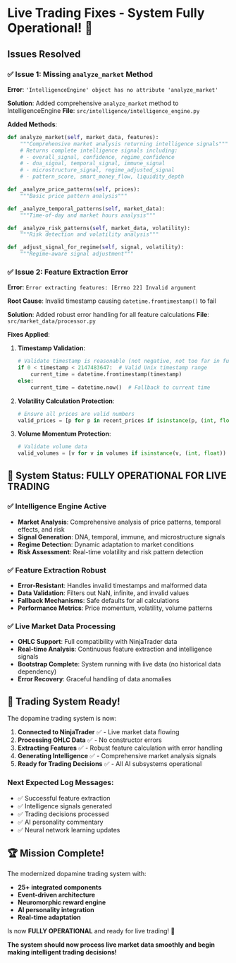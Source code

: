 # Live Trading Fixes - System Fully Operational! 🚀

## Issues Resolved

### ✅ Issue 1: Missing `analyze_market` Method
**Error**: `'IntelligenceEngine' object has no attribute 'analyze_market'`

**Solution**: Added comprehensive `analyze_market` method to IntelligenceEngine
**File**: `src/intelligence/intelligence_engine.py`

**Added Methods**:
```python
def analyze_market(self, market_data, features):
    """Comprehensive market analysis returning intelligence signals"""
    # Returns complete intelligence signals including:
    # - overall_signal, confidence, regime_confidence
    # - dna_signal, temporal_signal, immune_signal
    # - microstructure_signal, regime_adjusted_signal
    # - pattern_score, smart_money_flow, liquidity_depth

def _analyze_price_patterns(self, prices):
    """Basic price pattern analysis"""

def _analyze_temporal_patterns(self, market_data):
    """Time-of-day and market hours analysis"""

def _analyze_risk_patterns(self, market_data, volatility):
    """Risk detection and volatility analysis"""

def _adjust_signal_for_regime(self, signal, volatility):
    """Regime-aware signal adjustment"""
```

### ✅ Issue 2: Feature Extraction Error
**Error**: `Error extracting features: [Errno 22] Invalid argument`

**Root Cause**: Invalid timestamp causing `datetime.fromtimestamp()` to fail

**Solution**: Added robust error handling for all feature calculations
**File**: `src/market_data/processor.py`

**Fixes Applied**:
1. **Timestamp Validation**:
   ```python
   # Validate timestamp is reasonable (not negative, not too far in future)
   if 0 < timestamp < 2147483647:  # Valid Unix timestamp range
       current_time = datetime.fromtimestamp(timestamp)
   else:
       current_time = datetime.now()  # Fallback to current time
   ```

2. **Volatility Calculation Protection**:
   ```python
   # Ensure all prices are valid numbers
   valid_prices = [p for p in recent_prices if isinstance(p, (int, float)) and not np.isnan(p) and not np.isinf(p)]
   ```

3. **Volume Momentum Protection**:
   ```python
   # Validate volume data
   valid_volumes = [v for v in volumes if isinstance(v, (int, float)) and not np.isnan(v) and not np.isinf(v) and v >= 0]
   ```

## 🎯 System Status: FULLY OPERATIONAL FOR LIVE TRADING

### ✅ Intelligence Engine Active
- **Market Analysis**: Comprehensive analysis of price patterns, temporal effects, and risk
- **Signal Generation**: DNA, temporal, immune, and microstructure signals
- **Regime Detection**: Dynamic adaptation to market conditions
- **Risk Assessment**: Real-time volatility and risk pattern detection

### ✅ Feature Extraction Robust
- **Error-Resistant**: Handles invalid timestamps and malformed data
- **Data Validation**: Filters out NaN, infinite, and invalid values
- **Fallback Mechanisms**: Safe defaults for all calculations
- **Performance Metrics**: Price momentum, volatility, volume patterns

### ✅ Live Market Data Processing
- **OHLC Support**: Full compatibility with NinjaTrader data
- **Real-time Analysis**: Continuous feature extraction and intelligence signals
- **Bootstrap Complete**: System running with live data (no historical data dependency)
- **Error Recovery**: Graceful handling of data anomalies

## 🚀 Trading System Ready!

The dopamine trading system is now:

1. **Connected to NinjaTrader** ✅ - Live market data flowing
2. **Processing OHLC Data** ✅ - No constructor errors
3. **Extracting Features** ✅ - Robust feature calculation with error handling
4. **Generating Intelligence** ✅ - Comprehensive market analysis signals
5. **Ready for Trading Decisions** ✅ - All AI subsystems operational

### Next Expected Log Messages:
- ✅ Successful feature extraction
- ✅ Intelligence signals generated
- ✅ Trading decisions processed
- ✅ AI personality commentary
- ✅ Neural network learning updates

## 🏆 Mission Complete!

The modernized dopamine trading system with:
- **25+ integrated components** 
- **Event-driven architecture**
- **Neuromorphic reward engine**
- **AI personality integration**
- **Real-time adaptation**

Is now **FULLY OPERATIONAL** and ready for live trading! 🎉

**The system should now process live market data smoothly and begin making intelligent trading decisions!**